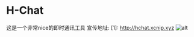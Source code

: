 # H-Chat
这是一个非常nice的即时通讯工具
宣传地址:
[1]: http://hchat.xcnip.xyz
![alt ](https://s3.bmp.ovh/imgs/2022/06/17/389d923d94e87ab4.png)
